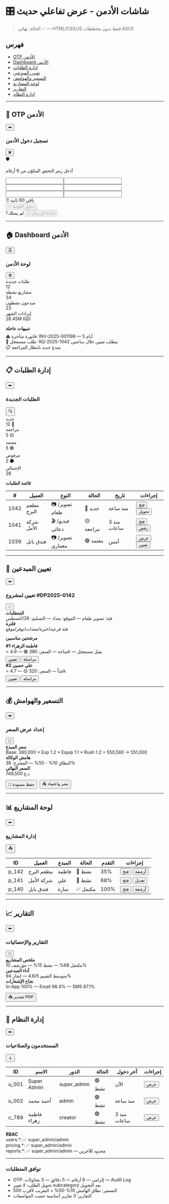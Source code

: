 # 🎛️ شاشات الأدمن - عرض تفاعلي حديث

> الحالة: نهائي ✅ — HTML/CSS/JS فقط بدون مخططات ASCII

## فهرس
- [OTP الأدمن](#admin-auth)
- [Dashboard الأدمن](#admin-dashboard)
- [إدارة الطلبات](#admin-requests)
- [تعيين المبدعين](#admin-assign)
- [التسعير والهوامش](#admin-pricing)
- [لوحة المشاريع](#admin-projects)
- [التقارير](#admin-reports)
- [إدارة النظام](#admin-system)

---

<a id="admin-auth"></a>
## 🔐 OTP الأدمن

<div class="screen-mockup otp-screen">
  <div class="screen-header">
    <button class="back-btn">⬅</button>
    <h3>تسجيل دخول الأدمن</h3>
    <button class="close-btn">❌</button>
  </div>
  <div class="screen-content">
    <div class="icon">🛡️</div>
    <p>أدخل رمز التحقق المكوّن من 6 أرقام</p>
    <div class="otp-inputs"><input/><input/><input/><input/><input/><input/></div>
    <div class="timer">⏰ باقي <span data-seconds="60">60</span> ثانية</div>
    <button class="primary-btn" disabled>✅ دخول اللوحة</button>
    <div class="resend-section">لم يصلك؟ <button class="link-btn resend-btn" disabled>🔄 إعادة الإرسال</button></div>
    <div class="otp-output" aria-live="polite"></div>
  </div>
</div>

---

<a id="admin-dashboard"></a>
## 🏠 Dashboard الأدمن

<div class="screen-mockup">
  <div class="screen-header">
    <button class="back-btn">☰</button>
    <h3>لوحة الأدمن</h3>
    <button class="close-btn">⚙️</button>
  </div>
  <div class="screen-content dashboard">
    <div class="kpis">
      <div class="kpi"><div class="title">طلبات جديدة</div><div class="value">12</div></div>
      <div class="kpi"><div class="title">مشاريع نشطة</div><div class="value">34</div></div>
      <div class="kpi"><div class="title">مبدعون نشطون</div><div class="value">23</div></div>
      <div class="kpi"><div class="title">إيرادات الشهر</div><div class="value">28.45M IQD</div></div>
    </div>
    <h4 style="margin:14px 0 8px">تنبيهات عاجلة</h4>
    <div class="notif-list">
      <div class="notif-item">⚠️ فاتورة متأخرة: INV-2025-001198 — 5 أيام</div>
      <div class="notif-item">🔴 طلب مستعجل: RQ-2025-1042 يتطلب تعيين خلال ساعتين</div>
      <div class="notif-item">📋 مبدع جديد بانتظار المراجعة</div>
    </div>
  </div>
</div>

---

<a id="admin-requests"></a>
## 📋 إدارة الطلبات

<div class="screen-mockup">
  <div class="screen-header">
    <button class="back-btn">⬅</button>
    <h3>الطلبات الجديدة</h3>
    <button class="close-btn">🔍</button>
  </div>
  <div class="screen-content">
    <div class="kpis" style="grid-template-columns:repeat(5,1fr)">
      <div class="kpi"><div class="title">جديد</div><div class="value">12 🔴</div></div>
      <div class="kpi"><div class="title">مراجعة</div><div class="value">5 🟡</div></div>
      <div class="kpi"><div class="title">معتمد</div><div class="value">5 🟢</div></div>
      <div class="kpi"><div class="title">مرفوض</div><div class="value">2 ⚫</div></div>
      <div class="kpi"><div class="title">الإجمالي</div><div class="value">28</div></div>
    </div>
    <h4 style="margin:14px 0 8px">قائمة الطلبات</h4>
    <table class="invoice-table">
      <thead><tr><th>#</th><th>العميل</th><th>النوع</th><th>الحالة</th><th>تاريخ</th><th>إجراءات</th></tr></thead>
      <tbody>
        <tr><td>1042</td><td>مطعم البرج</td><td>📷 تصوير/طعام</td><td>🔴 جديد</td><td>منذ ساعة</td><td><button class="primary-btn">فتح</button> <button class="secondary-btn">تحويل</button></td></tr>
        <tr><td>1041</td><td>شركة الأمل</td><td>🎬 فيديو/دعائي</td><td>🟡 مراجعة</td><td>منذ 3 ساعات</td><td><button class="primary-btn">فتح</button> <button class="secondary-btn">رفض</button></td></tr>
        <tr><td>1039</td><td>فندق بابل</td><td>📷 تصوير/معماري</td><td>🟢 معتمد</td><td>أمس</td><td><button class="secondary-btn">عرض</button> <button class="primary-btn">تعيين</button></td></tr>
      </tbody>
    </table>
  </div>
</div>

---

<a id="admin-assign"></a>
## 👥 تعيين المبدعين

<div class="screen-mockup">
  <div class="screen-header">
    <button class="back-btn">⬅</button>
    <h3>تعيين لمشروع #DP2025-0142</h3>
    <button class="close-btn">💡</button>
  </div>
  <div class="screen-content">
    <div class="review-grid">
      <div class="review-card"><strong>المتطلبات</strong><div>فئة: تصوير طعام — الموقع: بغداد — التسليم: 26/أغسطس</div></div>
      <div class="review-card"><strong>فلترة</strong><div>فئة فرعية/خبرة/معدات/توفر/موقع</div></div>
    </div>
    <h4 style="margin:12px 0 8px">مرشحين مناسبين</h4>
    <div class="review-grid">
      <div class="review-card"><strong>#1 فاطمة الزهراء</strong><div>⭐ 4.9 — 🟢 متاحة — السعر: 380k — يقبل مستعجل</div><div><button class="primary-btn">تعيين</button> <button class="secondary-btn">مراسلة</button></div></div>
      <div class="review-card"><strong>#2 علي حسين</strong><div>⭐ 4.7 — 🟡 غداً — السعر: 320k</div><div><button class="primary-btn">تعيين</button> <button class="secondary-btn">مراسلة</button></div></div>
    </div>
  </div>
</div>

---

<a id="admin-pricing"></a>
## 💰 التسعير والهوامش

<div class="screen-mockup">
  <div class="screen-header">
    <button class="back-btn">⬅</button>
    <h3>إعداد عرض السعر</h3>
    <button class="close-btn">💾</button>
  </div>
  <div class="screen-content">
    <div class="review-grid">
      <div class="review-card">
        <strong>سعر المبدع</strong>
        <div>Base: 380,000 × Exp 1.2 × Equip 1.1 × Rush 1.2 = 550,560 → 551,000</div>
      </div>
      <div class="review-card">
        <strong>هامش الوكالة</strong>
        <div>النطاق 10% - 50% — المقترح: 36%</div>
      </div>
      <div class="review-card"><strong>السعر النهائي</strong><div>749,500 د.ع</div></div>
    </div>
    <div style="margin-top:12px;display:flex;gap:8px;flex-wrap:wrap">
      <button class="secondary-btn">💾 حفظ مسودة</button>
      <button class="primary-btn">📤 نشر واعتماد</button>
    </div>
  </div>
</div>

---

<a id="admin-projects"></a>
## 📊 لوحة المشاريع

<div class="screen-mockup">
  <div class="screen-header">
    <button class="back-btn">⬅</button>
    <h3>إدارة المشاريع</h3>
    <button class="close-btn">📤</button>
  </div>
  <div class="screen-content">
    <table class="invoice-table">
      <thead><tr><th>ID</th><th>العميل</th><th>المبدع</th><th>الحالة</th><th>التقدم</th><th>إجراءات</th></tr></thead>
      <tbody>
        <tr><td>p_142</td><td>مطعم البرج</td><td>فاطمة</td><td>🔄 نشط</td><td>35%</td><td><button class="secondary-btn">فتح</button> <button class="secondary-btn">أرشفة</button></td></tr>
        <tr><td>p_141</td><td>شركة الأمل</td><td>علي</td><td>🔄 نشط</td><td>68%</td><td><button class="secondary-btn">فتح</button> <button class="secondary-btn">تعديل</button></td></tr>
        <tr><td>p_140</td><td>فندق بابل</td><td>سارة</td><td>✅ مكتمل</td><td>100%</td><td><button class="secondary-btn">فتح</button> <button class="secondary-btn">أرشفة</button></td></tr>
      </tbody>
    </table>
  </div>
</div>

---

<a id="admin-reports"></a>
## 📈 التقارير

<div class="screen-mockup">
  <div class="screen-header">
    <button class="back-btn">⬅</button>
    <h3>التقارير والإحصائيات</h3>
    <button class="close-btn">📅</button>
  </div>
  <div class="screen-content">
    <div class="review-grid">
      <div class="review-card"><strong>ملخص المشاريع</strong><div>مكتمل 68% — نشط 15% — مؤرشف 10%</div></div>
      <div class="review-card"><strong>أداء المبدعين</strong><div>متوسط التقييم 4.6/5 — إنجاز 94%</div></div>
      <div class="review-card"><strong>نجاح الإشعارات</strong><div>In-App 100% — Email 98.4% — SMS 87.1%</div></div>
    </div>
    <div style="margin-top:12px"><button class="secondary-btn">📥 تصدير PDF</button></div>
  </div>
</div>

---

<a id="admin-system"></a>
## 🔧 إدارة النظام

<div class="screen-mockup">
  <div class="screen-header">
    <button class="back-btn">⬅</button>
    <h3>المستخدمون والصلاحيات</h3>
    <button class="close-btn">＋</button>
  </div>
  <div class="screen-content">
    <table class="invoice-table">
      <thead><tr><th>ID</th><th>الاسم</th><th>الدور</th><th>الحالة</th><th>آخر دخول</th><th>إجراءات</th></tr></thead>
      <tbody>
        <tr><td>u_001</td><td>Super Admin</td><td>super_admin</td><td>🟢 نشط</td><td>الآن</td><td><button class="secondary-btn">عرض</button></td></tr>
        <tr><td>u_002</td><td>أحمد محمد</td><td>admin</td><td>🟢 نشط</td><td>منذ ساعة</td><td><button class="secondary-btn">عرض</button></td></tr>
        <tr><td>c_789</td><td>فاطمة زهراء</td><td>creator</td><td>🟢 نشط</td><td>منذ 3 ساعات</td><td><button class="secondary-btn">عرض</button></td></tr>
      </tbody>
    </table>
    <div class="review-card" style="margin-top:12px"><strong>RBAC</strong>
      <div>users.*: ✅ super_admin/admin</div>
      <div>pricing.*: ✅ super_admin/admin</div>
      <div>reports.*: ✅ super_admin/admin — محدود للآخرين</div>
    </div>
  </div>
</div>

---

### توافق المتطلبات
- OTP: إلزامي — 6 أرقام — 5 دقائق — 3 محاولات — Audit Log
- تحويل الطلب: لا تغيير subcategory بعد التحويل
- التسعير: نطاق الهامش 10%-50% + التقريب لأقرب 500
- التقارير: 3 تقارير أساسية حسب المواصفات